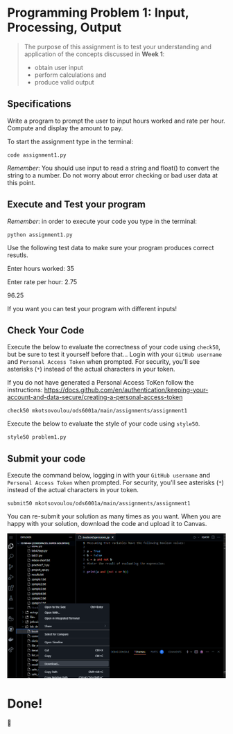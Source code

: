# Programming Problem 1: Input, Processing, Output

> The purpose of this assignment is to test your understanding and application of the concepts discussed in **Week 1**:
>
> - obtain user input
> - perform calculations and
> - produce valid output

## Specifications

Write a program to prompt the user to input hours worked and rate per hour. Compute and display the amount to pay.

To start the assignment type in the terminal: 
```
code assignment1.py
```


*Remember*: You should use input to read a string and float() to convert the string to a number. Do not worry about error checking or bad user data at this point.

## Execute and Test your program

*Remember*: in order to execute your code you type in the terminal:
```
python assignment1.py
```

Use the following test data to make sure your program produces correct resutls.

Enter hours worked: 35

Enter rate per hour: 2.75

96.25

If you want you can test your program with different inputs!


## Check Your Code

Execute the below to evaluate the correctness of your code using `check50`, but be sure to test it yourself before that...
Login with your `GitHub username` and `Personal Access Token` when prompted. For security, you'll see asterisks (`*`) instead of the actual characters in your token.

If you do not have generated a Personal Access ToKen follow the instructions:
https://docs.github.com/en/authentication/keeping-your-account-and-data-secure/creating-a-personal-access-token

```
check50 mkotsovoulou/ods6001a/main/assignments/assignment1
```

Execute the below to evaluate the style of your code using `style50`.

```
style50 problem1.py
```


## Submit your code

Execute the command below, logging in with your `GitHub username` and `Personal Access Token` when prompted. For security, you'll see asterisks (`*`) instead of the actual characters in your token.

```
submit50 mkotsovoulou/ods6001a/main/assignments/assignment1
```

You can re-submit your solution as many times as you want.
When you are happy with your solution, download the code and upload it to Canvas.

![Image of download](download.png)

# Done!
:tada:
